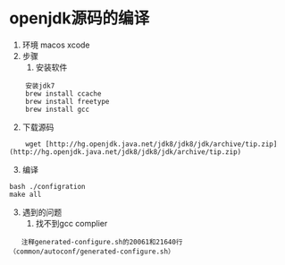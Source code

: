 # openjdk源码的编译

1. 环境
   macos
   xcode
2. 步骤  
   1. 安装软件
```
    安装jdk7
    brew install ccache  
    brew install freetype
    brew install gcc
```
   2. 下载源码
```
    wget [http://hg.openjdk.java.net/jdk8/jdk8/jdk/archive/tip.zip](http://hg.openjdk.java.net/jdk8/jdk8/jdk/archive/tip.zip)
```   
   3. 编译
```
bash ./configration
make all
```
3. 遇到的问题
   1. 找不到gcc complier
```
   注释generated-configure.sh的20061和21640行（common/autoconf/generated-configure.sh）
```


